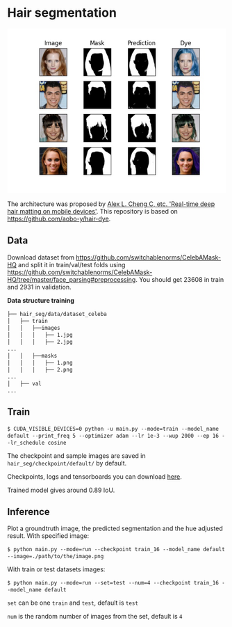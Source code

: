 # Hair segmentation
<img src="./sample.png" width="576"/>

The architecture was proposed by [Alex L. Cheng C, etc. 'Real-time deep hair matting on mobile devices'](https://arxiv.org/pdf/1712.07168.pdf). This repository is based on https://github.com/aobo-y/hair-dye.


## Data

Download dataset from https://github.com/switchablenorms/CelebAMask-HQ and split it in train/val/test folds using https://github.com/switchablenorms/CelebAMask-HQ/tree/master/face_parsing#preprocessing. You should get 23608 in train and 2931 in validation.


**Data structure training**
```
├── hair_seg/data/dataset_celeba
│   ├── train
│   │   ├──images
│   │   │   ├── 1.jpg
│   │   │   ├── 2.jpg
...
│   │   ├──masks
│   │   │   ├── 1.png
│   │   │   ├── 2.png
...
│   ├── val
...
```

## Train

```
$ CUDA_VISIBLE_DEVICES=0 python -u main.py --mode=train --model_name default --print_freq 5 --optimizer adam --lr 1e-3 --wup 2000 --ep 16 --lr_schedule cosine
```

The checkpoint and sample images are saved in `hair_seg/checkpoint/default/` by default.

Checkpoints, logs and tensorboards you can download [here](https://drive.google.com/drive/folders/1xg4m50SLbKgQWEXUpVUn1Af2HtsR7faU?usp=sharing).

Trained model gives around 0.89 IoU.

## Inference

Plot a groundtruth image, the predicted segmentation and the hue adjusted result.
With specified image:
```
$ python main.py --mode=run --checkpoint train_16 --model_name default --image=./path/to/the/image.png
```

With train or test datasets images:
```
$ python main.py --mode=run --set=test --num=4 --checkpoint train_16 --model_name default
```

`set` can be one `train` and `test`, default is `test`

`num` is the random number of images from the set, default is `4`


